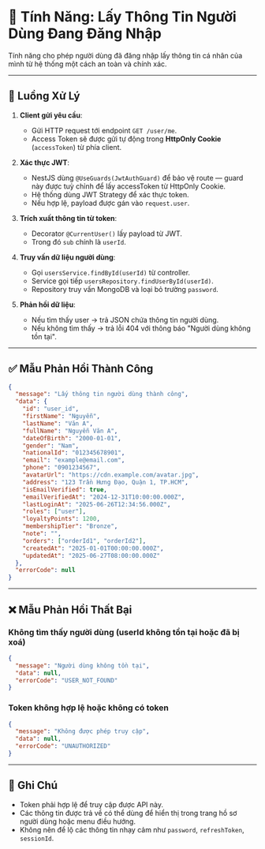 # 👤 Tính Năng: Lấy Thông Tin Người Dùng Đang Đăng Nhập

Tính năng cho phép người dùng đã đăng nhập lấy thông tin cá nhân của mình từ hệ thống một cách an toàn và chính xác.

---

## 🧭 Luồng Xử Lý

1. **Client gửi yêu cầu**:
   - Gửi HTTP request tới endpoint `GET /user/me`.
   - Access Token sẽ được gửi tự động trong **HttpOnly Cookie** (`accessToken`) từ phía client.

2. **Xác thực JWT**:
   - NestJS dùng `@UseGuards(JwtAuthGuard)` để bảo vệ route — guard này được tuỳ chỉnh để lấy accessToken từ HttpOnly Cookie.
   - Hệ thống dùng JWT Strategy để xác thực token.
   - Nếu hợp lệ, payload được gán vào `request.user`.

3. **Trích xuất thông tin từ token**:
   - Decorator `@CurrentUser()` lấy payload từ JWT.
   - Trong đó `sub` chính là `userId`.

4. **Truy vấn dữ liệu người dùng**:
   - Gọi `usersService.findById(userId)` từ controller.
   - Service gọi tiếp `usersRepository.findUserById(userId)`.
   - Repository truy vấn MongoDB và loại bỏ trường `password`.

5. **Phản hồi dữ liệu**:
   - Nếu tìm thấy user → trả JSON chứa thông tin người dùng.
   - Nếu không tìm thấy → trả lỗi 404 với thông báo "Người dùng không tồn tại".

---

## ✅ Mẫu Phản Hồi Thành Công

```json
{
  "message": "Lấy thông tin người dùng thành công",
  "data": {
    "id": "user_id",
    "firstName": "Nguyễn",
    "lastName": "Văn A",
    "fullName": "Nguyễn Văn A",
    "dateOfBirth": "2000-01-01",
    "gender": "Nam",
    "nationalId": "012345678901",
    "email": "example@email.com",
    "phone": "0901234567",
    "avatarUrl": "https://cdn.example.com/avatar.jpg",
    "address": "123 Trần Hưng Đạo, Quận 1, TP.HCM",
    "isEmailVerified": true,
    "emailVerifiedAt": "2024-12-31T10:00:00.000Z",
    "lastLoginAt": "2025-06-26T12:34:56.000Z",
    "roles": ["user"],
    "loyaltyPoints": 1200,
    "membershipTier": "Bronze",
    "note": "",
    "orders": ["orderId1", "orderId2"],
    "createdAt": "2025-01-01T00:00:00.000Z",
    "updatedAt": "2025-06-27T08:00:00.000Z"
  },
  "errorCode": null
}
```

---

## ❌ Mẫu Phản Hồi Thất Bại

### Không tìm thấy người dùng (userId không tồn tại hoặc đã bị xoá)

```json
{
  "message": "Người dùng không tồn tại",
  "data": null,
  "errorCode": "USER_NOT_FOUND"
}
```

### Token không hợp lệ hoặc không có token

```json
{
  "message": "Không được phép truy cập",
  "data": null,
  "errorCode": "UNAUTHORIZED"
}
```

---

## 📌 Ghi Chú

- Token phải hợp lệ để truy cập được API này.
- Các thông tin được trả về có thể dùng để hiển thị trong trang hồ sơ người dùng hoặc menu điều hướng.
- Không nên để lộ các thông tin nhạy cảm như `password`, `refreshToken`, `sessionId`.
